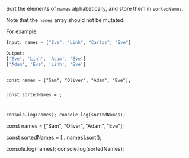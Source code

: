 Sort the elements of `names` alphabetically,
and
store them in `sortedNames`.

Note that the `names` array
should not be mutated.

For example:

```js
Input: names = ["Eve", "Linh", "Carlos", "Eve"]

Output:
['Eve', 'Linh', 'Adam', 'Eve']
['Adam', 'Eve', 'Linh', 'Eve']
```

<codeblock type="exercise" language="javascript" testMode="fixedInput">
<code>
const names = ["Sam", "Oliver", "Adam", "Eve"];

const sortedNames = ;

console.log(names);
console.log(sortedNames);
</code>

<solution>
const names = ["Sam", "Oliver", "Adam", "Eve"];

const sortedNames = [...names].sort();

console.log(names);
console.log(sortedNames);
</solution>
</codeblock>
